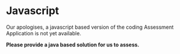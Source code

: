 # Javascript 
Our apologises, a javascript based version of the coding Assessment Application is not yet available.

**Please provide a java based solution for us to assess.**
